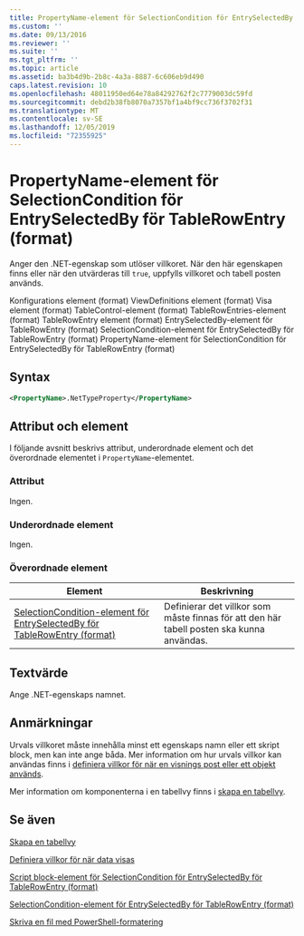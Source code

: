 ```yaml
---
title: PropertyName-element för SelectionCondition för EntrySelectedBy för TableRowEntry (format) | Microsoft Docs
ms.custom: ''
ms.date: 09/13/2016
ms.reviewer: ''
ms.suite: ''
ms.tgt_pltfrm: ''
ms.topic: article
ms.assetid: ba3b4d9b-2b8c-4a3a-8887-6c606eb9d490
caps.latest.revision: 10
ms.openlocfilehash: 48011950ed64e78a84292762f2c7779003dc59fd
ms.sourcegitcommit: debd2b38fb8070a7357bf1a4bf9cc736f3702f31
ms.translationtype: MT
ms.contentlocale: sv-SE
ms.lasthandoff: 12/05/2019
ms.locfileid: "72355925"
---
```

# <a name="propertyname-element-for-selectioncondition-for-entryselectedby-for-tablerowentry-format"></a>PropertyName-element för SelectionCondition för EntrySelectedBy för TableRowEntry (format)

Anger den .NET-egenskap som utlöser villkoret. När den här egenskapen finns eller när den utvärderas till `true`, uppfylls villkoret och tabell posten används.

Konfigurations element (format) ViewDefinitions element (format) Visa element (format) TableControl-element (format) TableRowEntries-element (format) TableRowEntry element (format) EntrySelectedBy-element för TableRowEntry (format) SelectionCondition-element för EntrySelectedBy för TableRowEntry (format) PropertyName-element för SelectionCondition för EntrySelectedBy för TableRowEntry (format)

## <a name="syntax"></a>Syntax

```xml
<PropertyName>.NetTypeProperty</PropertyName>
```

## <a name="attributes-and-elements"></a>Attribut och element

I följande avsnitt beskrivs attribut, underordnade element och det överordnade elementet i `PropertyName`-elementet.

### <a name="attributes"></a>Attribut

Ingen.

### <a name="child-elements"></a>Underordnade element

Ingen.

### <a name="parent-elements"></a>Överordnade element

|Element|Beskrivning|
|-------------|-----------------|
|[SelectionCondition-element för EntrySelectedBy för TableRowEntry (format)](./selectioncondition-element-for-entryselectedby-for-tablecontrol-format.md)|Definierar det villkor som måste finnas för att den här tabell posten ska kunna användas.|

## <a name="text-value"></a>Textvärde

Ange .NET-egenskaps namnet.

## <a name="remarks"></a>Anmärkningar

Urvals villkoret måste innehålla minst ett egenskaps namn eller ett skript block, men kan inte ange båda. Mer information om hur urvals villkor kan användas finns i [definiera villkor för när en visnings post eller ett objekt används](./defining-conditions-for-displaying-data.md).

Mer information om komponenterna i en tabellvy finns i [skapa en tabellvy](./creating-a-table-view.md).

## <a name="see-also"></a>Se även

[Skapa en tabellvy](./creating-a-table-view.md)

[Definiera villkor för när data visas](./defining-conditions-for-displaying-data.md)

[Script block-element för SelectionCondition för EntrySelectedBy för TableRowEntry (format)](./scriptblock-element-for-selectioncondition-for-entryselectedby-for-tablecontrol-format.md)

[SelectionCondition-element för EntrySelectedBy för TableRowEntry (format)](./selectioncondition-element-for-entryselectedby-for-tablecontrol-format.md)

[Skriva en fil med PowerShell-formatering](./writing-a-powershell-formatting-file.md)
